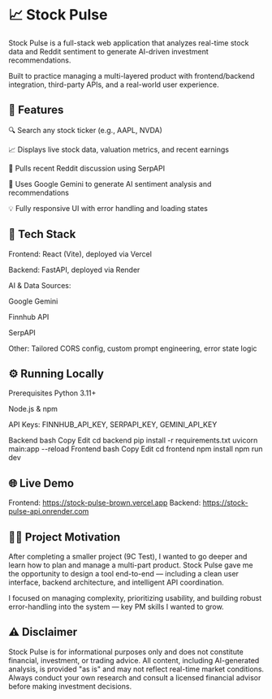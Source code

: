 # 📈 Stock Pulse
Stock Pulse is a full-stack web application that analyzes real-time stock data and Reddit sentiment to generate AI-driven investment recommendations.

Built to practice managing a multi-layered product with frontend/backend integration, third-party APIs, and a real-world user experience.

## 🚀 Features
🔍 Search any stock ticker (e.g., AAPL, NVDA)

📈 Displays live stock data, valuation metrics, and recent earnings

💬 Pulls recent Reddit discussion using SerpAPI

🤖 Uses Google Gemini to generate AI sentiment analysis and recommendations

💡 Fully responsive UI with error handling and loading states

## 🧠 Tech Stack
Frontend: React (Vite), deployed via Vercel

Backend: FastAPI, deployed via Render

AI & Data Sources:

Google Gemini

Finnhub API

SerpAPI

Other: Tailored CORS config, custom prompt engineering, error state logic

## ⚙️ Running Locally
Prerequisites
Python 3.11+

Node.js & npm

API Keys: FINNHUB_API_KEY, SERPAPI_KEY, GEMINI_API_KEY

Backend
bash
Copy
Edit
cd backend
pip install -r requirements.txt
uvicorn main:app --reload
Frontend
bash
Copy
Edit
cd frontend
npm install
npm run dev

## 🌐 Live Demo
Frontend: https://stock-pulse-brown.vercel.app
Backend: https://stock-pulse-api.onrender.com

## 🧑‍💼 Project Motivation
After completing a smaller project (9C Test), I wanted to go deeper and learn how to plan and manage a multi-part product. Stock Pulse gave me the opportunity to design a tool end-to-end — including a clean user interface, backend architecture, and intelligent API coordination.

I focused on managing complexity, prioritizing usability, and building robust error-handling into the system — key PM skills I wanted to grow.

## ⚠️ Disclaimer
Stock Pulse is for informational purposes only and does not constitute financial, investment, or trading advice. All content, including AI-generated analysis, is provided "as is" and may not reflect real-time market conditions. Always conduct your own research and consult a licensed financial advisor before making investment decisions.



